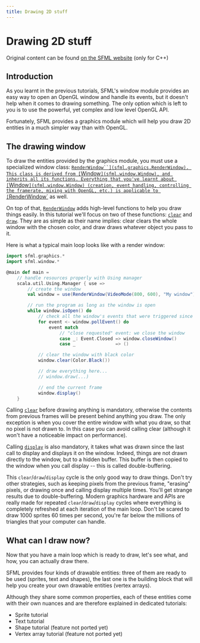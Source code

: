 ```yaml
---
title: Drawing 2D stuff
---
```


# Drawing 2D stuff

Original content can be found [on the SFML website](https://www.sfml-dev.org/tutorials/2.5/graphics-draw.php) (only for C++)


## Introduction

As you learnt in the previous tutorials, SFML's window module provides an easy
way to open an OpenGL window and handle its events, but it doesn't help when it
comes to drawing something. The only option which is left to you is to use the
powerful, yet complex and low level OpenGL API.

Fortunately, SFML provides a graphics module which will help you draw 2D
entities in a much simpler way than with OpenGL. 


## The drawing window

To draw the entities provided by the graphics module, you must use a specialized
window class: [`RenderWindow``](sfml.graphics.RenderWindow). This class is
derived from [`Window`](sfml.window.Window), and inherits all its functions.
Everything that you've learnt about [`Window`](sfml.window.Window) (creation,
event handling, controlling the framerate, mixing with OpenGL, etc.) is
applicable to [`RenderWindow`](sfml.graphics.RenderWindow) as well.

On top of that, [`RenderWindow`](sfml.graphics.RenderWindow) adds high-level
functions to help you draw things easily. In this tutorial we'll focus on two of
these functions: [`clear`](sfml.graphics.RenderWindow.clear) and
[`draw`](sfml.graphics.RenderWindow.draw). They are as simple as their name
implies: clear clears the whole window with the chosen color, and draw draws
whatever object you pass to it.

Here is what a typical main loop looks like with a render window: 
```scala
import sfml.graphics.*
import sfml.window.*

@main def main =
    // handle resources properly with Using manager
    scala.util.Using.Manager { use =>
        // create the window
        val window = use(RenderWindow(VideoMode(800, 600), "My window"))

        // run the program as long as the window is open
        while window.isOpen() do
            // check all the window's events that were triggered since the last iteration of the loop
            for event <- window.pollEvent() do
                event match
                    // "close requested" event: we close the window
                    case _: Event.Closed => window.closeWindow()
                    case _               => ()

            // clear the window with black color
            window.clear(Color.Black())

            // draw everything here...
            // window.draw(...)

            // end the current frame
            window.display()
    }
```

Calling [`clear`](sfml.graphics.RenderWindow.clear) before drawing anything is
mandatory, otherwise the contents from previous frames will be present behind
anything you draw. The only exception is when you cover the entire window with
what you draw, so that no pixel is not drawn to. In this case you can avoid
calling clear (although it won't have a noticeable impact on performance).

Calling [`display`](sfml.graphics.RenderWindow.display) is also mandatory, it
takes what was drawn since the last call to display and displays it on the
window. Indeed, things are not drawn directly to the window, but to a hidden
buffer. This buffer is then copied to the window when you call display -- this
is called double-buffering. 

This `clear`/`draw`/`display` cycle is the only good way to draw things. Don't
try other strategies, such as keeping pixels from the previous frame, "erasing"
pixels, or drawing once and calling display multiple times. You'll get strange
results due to double-buffering. Modern graphics hardware and APIs are really
made for repeated `clear`/`draw`/`display` cycles where everything is completely
refreshed at each iteration of the main loop. Don't be scared to draw 1000
sprites 60 times per second, you're far below the millions of triangles that
your computer can handle. 


## What can I draw now?

Now that you have a main loop which is ready to draw, let's see what, and how,
you can actually draw there.

SFML provides four kinds of drawable entities: three of them are ready to be
used (sprites, text and shapes), the last one is the building block that will
help you create your own drawable entities (vertex arrays).

Although they share some common properties, each of these entities come with
their own nuances and are therefore explained in dedicated tutorials:
  - Sprite tutorial
  - Text tutorial
  - Shape tutorial (feature not ported yet)
  - Vertex array tutorial (feature not ported yet)
